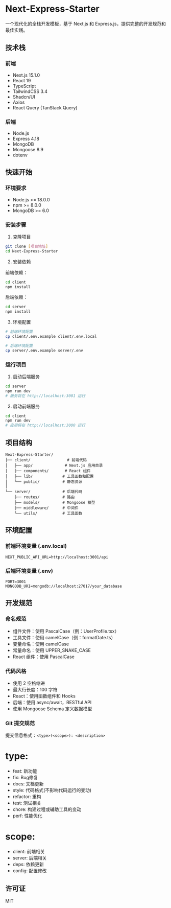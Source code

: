 # Next-Express-Starter

一个现代化的全栈开发模板，基于 Next.js 和 Express.js，提供完整的开发规范和最佳实践。

## 技术栈

### 前端
- Next.js 15.1.0
- React 19
- TypeScript
- TailwindCSS 3.4
- Shadcn/UI
- Axios
- React Query (TanStack Query)

### 后端
- Node.js
- Express 4.18
- MongoDB
- Mongoose 8.9
- dotenv

## 快速开始

### 环境要求
- Node.js >= 18.0.0
- npm >= 8.0.0
- MongoDB >= 6.0

### 安装步骤

1. 克隆项目
```bash
git clone [项目地址]
cd Next-Express-Starter
```

2. 安装依赖

前端依赖：
```bash
cd client
npm install
```

后端依赖：
```bash
cd server
npm install
```

3. 环境配置
```bash
# 前端环境配置
cp client/.env.example client/.env.local

# 后端环境配置
cp server/.env.example server/.env
```

### 运行项目

1. 启动后端服务
```bash
cd server
npm run dev
# 服务将在 http://localhost:3001 运行
```

2. 启动前端服务
```bash
cd client
npm run dev
# 应用将在 http://localhost:3000 运行
```

## 项目结构

```
Next-Express-Starter/
├── client/                # 前端代码
│   ├── app/              # Next.js 应用目录
│   ├── components/       # React 组件
│   ├── lib/             # 工具函数和配置
│   └── public/          # 静态资源
│
└── server/              # 后端代码
    ├── routes/          # 路由
    ├── models/          # Mongoose 模型
    ├── middleware/      # 中间件
    └── utils/           # 工具函数
```

## 环境配置

### 前端环境变量 (.env.local)
```env
NEXT_PUBLIC_API_URL=http://localhost:3001/api
```

### 后端环境变量 (.env)
```env
PORT=3001
MONGODB_URI=mongodb://localhost:27017/your_database
```

## 开发规范

### 命名规范
- 组件文件：使用 PascalCase（例：UserProfile.tsx）
- 工具文件：使用 camelCase（例：formatDate.ts）
- 变量命名：使用 camelCase
- 常量命名：使用 UPPER_SNAKE_CASE
- React 组件：使用 PascalCase

### 代码风格
- 使用 2 空格缩进
- 最大行长度：100 字符
- React：使用函数组件和 Hooks
- 后端：使用 async/await，RESTful API
- 使用 Mongoose Schema 定义数据模型

### Git 提交规范
提交信息格式：`<type>(<scope>): <description>`

# type:
- feat: 新功能
- fix: Bug修复
- docs: 文档更新
- style: 代码格式(不影响代码运行的变动)
- refactor: 重构
- test: 测试相关
- chore: 构建过程或辅助工具的变动
- perf: 性能优化

# scope:
- client: 前端相关
- server: 后端相关
- deps: 依赖更新
- config: 配置修改

## 许可证

MIT
